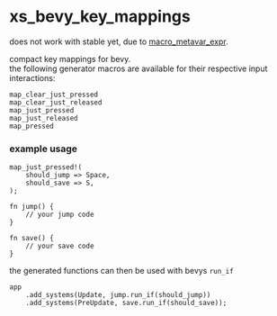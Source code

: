 # xs_bevy_key_mappings

does not work with stable yet, due to [macro_metavar_expr](https://github.com/rust-lang/rust/issues/83527).

compact key mappings for bevy.  
the following generator macros are available for their respective input interactions:  
```
map_clear_just_pressed
map_clear_just_released
map_just_pressed
map_just_released
map_pressed
```

### example usage
```
map_just_pressed!(
    should_jump => Space,
    should_save => S,
);

fn jump() {
    // your jump code
}

fn save() {
    // your save code
}
```

the generated functions can then be used with bevys `run_if`
```
app
    .add_systems(Update, jump.run_if(should_jump))
    .add_systems(PreUpdate, save.run_if(should_save));
```
